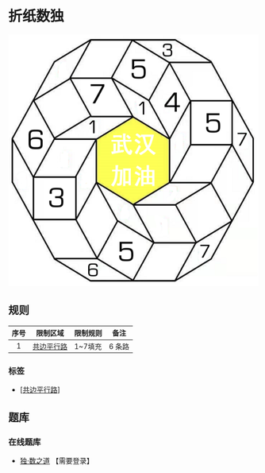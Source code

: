 # 折纸数独

![题](../../images/sudoku/折纸数独.png)

## 规则

| 序号  |  限制区域   | 限制规则  |  备注  |
|:---:|:-------:|:------|:----:|
|  1  | [共边平行路] | 1~7填充 | 6 条路 |

### 标签

- [[共边平行路]]

## 题库

### 在线题库

- [独·数之道](http://www.sudokufans.org.cn/main.index.php?type=xh4) 【需要登录】

[共边平行路]: ../../rules.md#共边平行路
